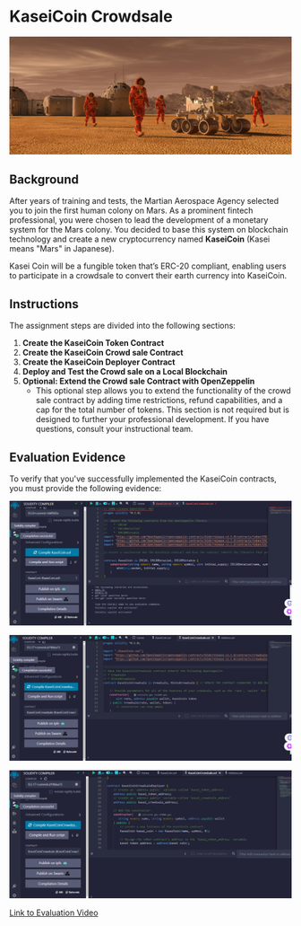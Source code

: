 # KaseiCoin Crowdsale

![KaseiCoin Logo](Images/application-image.png)

## Background

After years of training and tests, the Martian Aerospace Agency selected you to join the first human colony on Mars. As a prominent fintech professional, you were chosen to lead the development of a monetary system for the Mars colony. You decided to base this system on blockchain technology and create a new cryptocurrency named **KaseiCoin** (Kasei means "Mars" in Japanese).

Kasei Coin will be a fungible token that’s ERC-20 compliant, enabling users to participate in a crowdsale to convert their earth currency into KaseiCoin.

## Instructions

The assignment steps are divided into the following sections:

1. **Create the KaseiCoin Token Contract**
2. **Create the KaseiCoin Crowd sale Contract**
3. **Create the KaseiCoin Deployer Contract**
4. **Deploy and Test the Crowd sale on a Local Blockchain**
5. **Optional: Extend the Crowd sale Contract with OpenZeppelin**
   - This optional step allows you to extend the functionality of the crowd sale contract by adding time restrictions, refund capabilities, and a cap for the total number of tokens. This section is not required but is designed to further your professional development. If you have questions, consult your instructional team.

## Evaluation Evidence

To verify that you've successfully implemented the KaseiCoin contracts, you must provide the following evidence:

![KaseiCoin Compiled](Images/KaseiCoinCompiled.png)

![KaseiCoin Crowd sale Compiled](Images/KaseiCrowdsaleCompiled.png)

![KaseiCoin Deployer Compiled](Images/KaseiCoinDeployerCompiled.png)

[Link to Evaluation Video](Evaluation.mp4)
